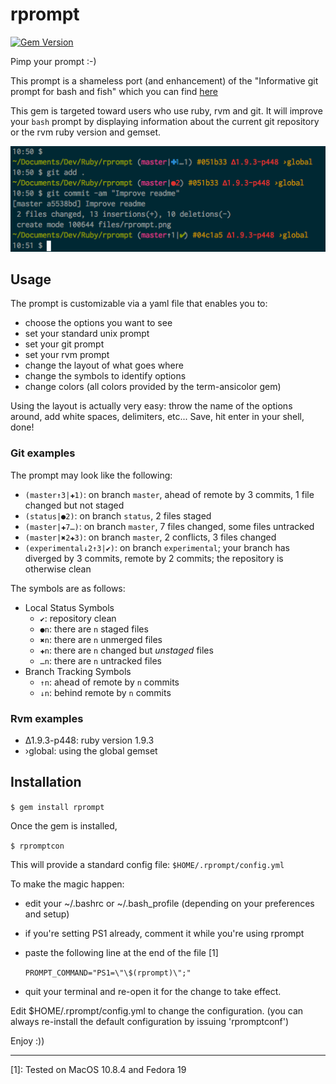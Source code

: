 # rprompt
[![Gem Version](https://badge.fury.io/rb/rprompt.png)](http://badge.fury.io/rb/rprompt)

Pimp your prompt :-)

This prompt is a shameless port (and enhancement) of the "Informative git prompt for bash and fish" which you can find [here](https://github.com/magicmonty/bash-git-prompt.git)

This gem is targeted toward users who use ruby, rvm and git. It will improve your ``bash`` prompt by displaying information about the current git repository or the rvm ruby version and gemset.

  ![an inline image](files/rprompt.png "rprompt in action")

## Usage

The prompt is customizable via a yaml file that enables you to:

* choose the options you want to see
* set your standard unix prompt
* set your git prompt
* set your rvm prompt
* change the layout of what goes where
* change the symbols to identify options
* change colors (all colors provided by the term-ansicolor gem)

Using the layout is actually very easy: throw the name of the options around, add white spaces, delimiters, etc... Save, hit enter in your shell, done!

### Git examples

The prompt may look like the following:

* ``(master↑3|✚1)``: on branch ``master``, ahead of remote by 3 commits, 1 file changed but not staged
* ``(status|●2)``: on branch ``status``, 2 files staged
* ``(master|✚7…)``: on branch ``master``, 7 files changed, some files untracked
* ``(master|✖2✚3)``: on branch ``master``, 2 conflicts, 3 files changed
* ``(experimental↓2↑3|✔)``: on branch ``experimental``; your branch has diverged by 3 commits, remote by 2 commits; the repository is otherwise clean

The symbols are as follows:

- Local Status Symbols
  - ``✔``: repository clean
  - ``●n``: there are ``n`` staged files
  - ``✖n``: there are ``n`` unmerged files
  - ``✚n``: there are ``n`` changed but *unstaged* files
  - ``…n``: there are ``n`` untracked files
- Branch Tracking Symbols
  - ``↑n``: ahead of remote by ``n`` commits
  - ``↓n``: behind remote by ``n`` commits

### Rvm examples

* ∆1.9.3-p448: ruby version 1.9.3
* ›global: using the global gemset

## Installation

`$ gem install rprompt`

Once the gem is installed,

`$ rpromptcon`

This will provide a standard config file: `$HOME/.rprompt/config.yml`

To make the magic happen:

* edit your ~/.bashrc or ~/.bash_profile
(depending on your preferences and setup)
* if you're setting PS1 already, comment it while you're using rprompt
* paste the following line at the end of the file [1]

    `PROMPT_COMMAND="PS1=\"\$(rprompt)\";"`


* quit your terminal and re-open it for the change to take effect.

Edit $HOME/.rprompt/config.yml to change the configuration.
(you can always re-install the default configuration by issuing 'rpromptconf')

Enjoy :\))

---

[1]: Tested on MacOS 10.8.4 and Fedora 19